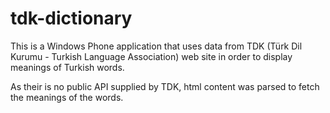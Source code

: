 # tdk-dictionary

This is a Windows Phone application that uses data from TDK (Türk Dil Kurumu - Turkish Language Association) web site in order to display meanings of Turkish words.

As their is no public API supplied by TDK, html content was parsed to fetch the meanings of the words.
